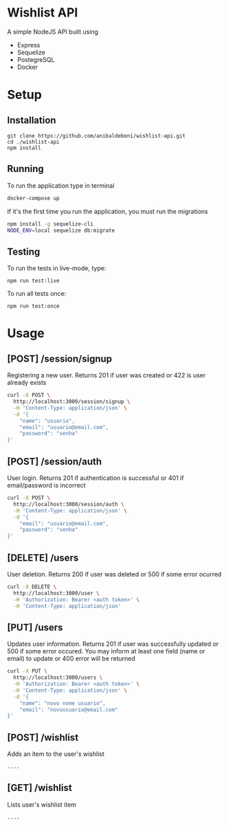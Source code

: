 # Wishlist API

A simple NodeJS API built using
- Express
- Sequelize
- PostegreSQL
- Docker

# Setup

## Installation
```
git clone https://github.com/anibaldeboni/wishlist-api.git
cd ./wishlist-api
npm install
```

## Running
To run the application type in terminal

```sh
docker-compose up
```

If it's the first time you run the application, you must run the migrations
```sh
npm install -g sequelize-cli
NODE_ENV=local sequelize db:migrate
```

## Testing
To run the tests in live-mode, type:
```
npm run test:live
```

To run all tests once:
```
npm run test:once
```
# Usage
## [POST] /session/signup
Registering a new user. Returns 201 if user was created or 422 is user already exists
```sh
curl -X POST \
  http://localhost:3000/session/signup \
  -H 'Content-Type: application/json' \
  -d '{
	"name": "usuario",
	"email": "usuario@email.com",
	"password": "senha"
}'
```
## [POST] /session/auth
User login. Returns 201 if authentication is successful or 401 if email/password is incorrect
```sh
curl -X POST \
  http://localhost:3000/session/auth \
  -H 'Content-Type: application/json' \
  -d '{
	"email": "usuario@email.com",
	"password": "senha"
}'
```
## [DELETE] /users
User deletion. Returns 200 if user was deleted or 500 if some error ocurred
```sh
curl -X DELETE \
  http://localhost:3000/user \
  -H 'Authorization: Bearer <auth token>' \
  -H 'Content-Type: application/json'
```
## [PUT] /users
Updates user information. Returns 201 if user was successfully updated or 500 if some error occured.
You may inform at least one field (name or email) to update or 400 error will be returned
```sh
curl -X PUT \
  http://localhost:3000/users \
  -H 'Authorization: Bearer <auth token>' \
  -H 'Content-Type: application/json' \
  -d '{
	"name": "novo nome usuario",
    "email": "novousuario@email.com"
}'
```

## [POST] /wishlist
Adds an item to the user's wishlist
```sh
....
```

## [GET] /wishlist
Lists user's wishlist item
```sh
....
```